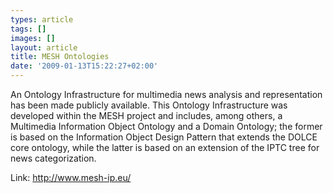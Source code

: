 ```yaml
---
types: article
tags: []
images: []
layout: article
title: MESH Ontologies
date: '2009-01-13T15:22:27+02:00'
---
```

<p>
An Ontology Infrastructure for multimedia news analysis and representation has been made publicly available. This Ontology Infrastructure was developed within the MESH project and includes, among others, a Multimedia Information Object Ontology and a Domain Ontology; the former is based on the Information Object Design Pattern that extends the DOLCE core ontology, while the latter is based on an extension of the IPTC tree for news categorization.
</p>
<p>
<!--[if gte mso 9]><xml>
<w:WordDocument>
<w:View>Normal</w:View>
<w:Zoom>0</w:Zoom>
<w:Compatibility>
<w:BreakWrappedTables/>
<w:SnapToGridInCell/>
<w:WrapTextWithPunct/>
<w:UseAsianBreakRules/>
</w:Compatibility>
<w:BrowserLevel>MicrosoftInternetExplorer4</w:BrowserLevel>
</w:WordDocument>
</xml><![endif]-->
<!--
/* Style Definitions */
p.MsoNormal, li.MsoNormal, div.MsoNormal
{mso-style-parent:"";
margin:0cm;
margin-bottom:.0001pt;
mso-pagination:widow-orphan;
font-size:12.0pt;
font-family:"Times New Roman";
mso-fareast-font-family:"Times New Roman";}
a:link, span.MsoHyperlink
{color:blue;
text-decoration:underline;
text-underline:single;}
a:visited, span.MsoHyperlinkFollowed
{color:purple;
text-decoration:underline;
text-underline:single;}
@page Section1
{size:612.0pt 792.0pt;
margin:72.0pt 90.0pt 72.0pt 90.0pt;
mso-header-margin:36.0pt;
mso-footer-margin:36.0pt;
mso-paper-source:0;}
div.Section1
{page:Section1;}
-->
<!--[if gte mso 10]>
<style>
/* Style Definitions */
table.MsoNormalTable
{mso-style-name:"Κανονικός πίνακας";
mso-tstyle-rowband-size:0;
mso-tstyle-colband-size:0;
mso-style-noshow:yes;
mso-style-parent:"";
mso-padding-alt:0cm 5.4pt 0cm 5.4pt;
mso-para-margin:0cm;
mso-para-margin-bottom:.0001pt;
mso-pagination:widow-orphan;
font-size:10.0pt;
font-family:"Times New Roman";}
</style>
<![endif]-->
</p>
<p class="MsoNormal">
<span>Link: <a href="http://www.mesh-ip.eu/upload/MESH%20Ontologies.zip">http://www.mesh-ip.eu/</a></span>
</p>
